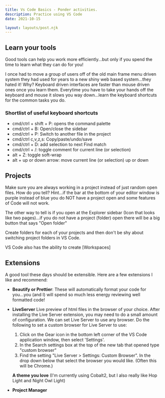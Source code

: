 ```yaml
---
title: Vs Code Basics - Ponder activities.
description: Practice using VS Code
date: 2021-10-15

layout: layouts/post.njk
---
```


## Learn your tools

Good tools can help you work more efficiently...but only if you spend the time to learn what they can do for you!

I once had to move a group of users off of the old main frame menu driven system they had used for years to a new shiny web based system...they hated it! Why? Keyboard driven interfaces are faster than mouse driven ones once you learn them. Everytime you have to take your hands off the keyboard and mouse it slows you way down...learn the keyboard shortcuts for the common tasks you do.

### Shortlist of useful keyboard shortcuts

- cmd/ctrl + shift + P: opens the command palette
- cmd/ctrl + B: Open/close the sidebar
- cmd/ctrl + P: Switch to another file in the project
- cmd/ctrl c,v,z,s: Copy/paste/undo/save
- cmd/ctrl + D: add selection to next Find match
- cmd/ctrl + /: toggle comment for current line (or selection)
- alt + Z: toggle soft-wrap
- alt + up or down arrow: move current line (or selection) up or down

## Projects

Make sure you are always working in a project instead of just random open files. How do you tell? Hint...if the bar at the bottom of your editor window is purple instead of blue you do NOT have a project open and some features of Code will not work.

The other way to tell is if you open at the Explorer sidebar (Icon that looks like two pages)...if you do not have a project (folder) open there will be a big button that says "Open folder"

Create folders for each of your projects and then don't be shy about switching project folders in VS Code.

VS Code also has the ability to create [Workspaces]

## Extensions

A good tool these days should be extensible. Here are a few extensions I like and recommend:

- **Beautify or Prettier**: These will automatically format your code for you...you (and I) will spend so much less energy reviewing well formatted code!
- **LiveServer** Live preview of html files in the browser of your choice.
  After installing the Live Server extension, you may need to do a small amount of configuration. We can set Live Server to use any browser. Do the following to set a custom browser for Live Server to use:

  1. Click on the Gear icon in the bottom left corner of the VS Code application window, then select 'Settings'.
  2. In the Search settings box at the top of the new tab that opened type "custom browser"
  3. Find the setting "Live Server > Settings: Custom Browser". In the drop down below that select the browser you would like. (Often this will be Chrome.)

  **A theme you love** (I'm currently using Cobalt2, but I also really like Hop Light and Night Owl Light)

- **Project Manager**
